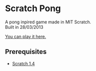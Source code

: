 # Scratch Pong

A pong inpired game made in MIT Scratch.  
Built in 28/03/2013

[You can play it here.](https://scratch.mit.edu/projects/3240849/)

## Prerequisites

* [Scratch 1.4](https://scratch.mit.edu/)

